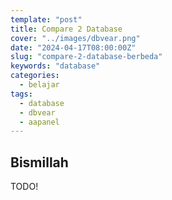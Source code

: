 ```yaml
---
template: "post"
title: Compare 2 Database
cover: "../images/dbvear.png"
date: "2024-04-17T08:00:00Z"
slug: "compare-2-database-berbeda"
keywords: "database"
categories:
  - belajar
tags:
  - database
  - dbvear
  - aapanel
---
```



## Bismillah

TODO!